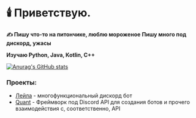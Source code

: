 # 🕯️ Приветствую.

<b>✍️ Пишу что-то на питончике, люблю мороженое</b>
<b>Пишу много под дискорд, ужасы</b>

<b>Изучаю Python, Java, Kotlin, C++</b>

[![Anurag's GitHub stats](https://github-readme-stats.vercel.app/api?username=MagM1go&show_icons=true&count_private=true&hide_border=true&theme=outrun&icon_color=fff&layout=compact&border_radius=10)](https://github.com/anuraghazra/github-readme-stats)

### Проекты:
* [Лейла](https://discord.com/api/oauth2/authorize?client_id=828934385112711188&permissions=8&scope=bot%20applications.commands) - многофункциональный дискорд бот
* [Quant](https://github.com/magm1go/quant) - Фреймворк под Discord API для создания ботов и прочего взаимодействия с, соответственно, API
